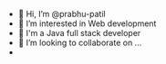 - 👋 Hi, I’m @prabhu-patil
- 👀 I’m interested in Web development
- 🚀 I'm a Java full stack developer 
- 💞️ I’m looking to collaborate on ...
- 

<!---
prabhu-patil/prabhu-patil is a ✨ special ✨ repository because its `README.md` (this file) appears on your GitHub profile.
You can click the Preview link to take a look at your changes.
--->
